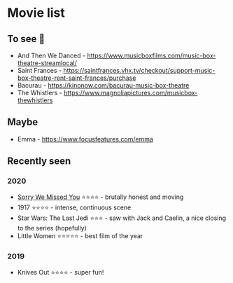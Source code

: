 # Movie list

## To see 👀
* And Then We Danced - https://www.musicboxfilms.com/music-box-theatre-streamlocal/
* Saint Frances - https://saintfrances.vhx.tv/checkout/support-music-box-theatre-rent-saint-frances/purchase
* Bacurau - https://kinonow.com/bacurau-music-box-theatre
* The Whistlers - https://www.magnoliapictures.com/musicbox-thewhistlers

## Maybe
* Emma - https://www.focusfeatures.com/emma

## Recently seen
### 2020
* [Sorry We Missed You](https://kinonow.com/sorry-we-missed-you-music-box-theatre) ⭐⭐⭐⭐ - brutally honest and moving
* 1917 ⭐⭐⭐⭐ - intense, continuous scene
* Star Wars: The Last Jedi ⭐⭐⭐ - saw with Jack and Caelin, a nice closing to the series (hopefully)
* Little Women ⭐⭐⭐⭐⭐ - best film of the year
### 2019
* Knives Out ⭐⭐⭐⭐ - super fun!
